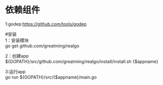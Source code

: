 # 依赖组件
1:godep:https://github.com/tools/godep  

#安装  
1：安装模块  
go get github.com/greatming/realgo  

2：创建app  
${GOPATH}/src/github.com/greatming/realgo/install/install.sh  {$appname}    

3:运行app  
go run ${GOPATH}/src/{$appname}/main.go

